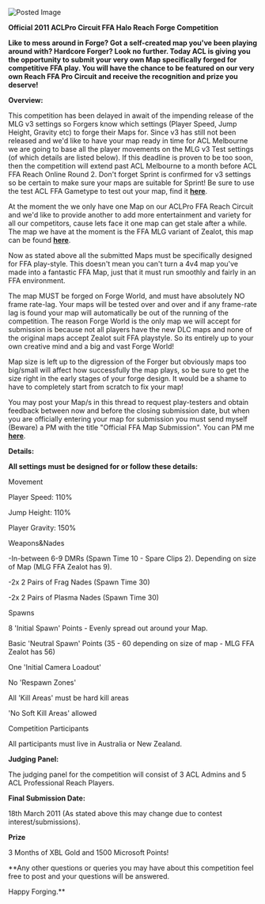 ![Posted Image](http://i282.photobucket.com/albums/kk259/ilt12/Reach-ForgeComp-Banner.png)





**Official 2011 ACLPro Circuit FFA Halo Reach Forge Competition**





**Like to mess around in Forge? Got a self-created map you've been playing around with? Hardcore Forger? Look no further. Today ACL is giving you the opportunity to submit your very own Map specifically forged for competitive FFA play. You will have the chance to be featured on our very own Reach FFA Pro Circuit and receive the recognition and prize you deserve!**






**Overview:**

This competition has been delayed in await of the impending release of the MLG v3 settings so Forgers know which settings (Player Speed, Jump Height, Gravity etc) to forge their Maps for. Since v3 has still not been released and we'd like to have your map ready in time for ACL Melbourne we are going to base all the player movements on the MLG v3 Test settings (of which details are listed below). If this deadline is proven to be too soon, then the competition will extend past ACL Melbourne to a month before ACL FFA Reach Online Round 2. Don't forget Sprint is confirmed for v3 settings so be certain to make sure your maps are suitable for Sprint! Be sure to use the test ACL FFA Gametype to test out your map, find it 
[**here**](http://www.bungie.net/Stats/Reach/FileDetails.aspx?fid=14137001&player=ACL%20Beware).





At the moment the we only have one Map on our ACLPro FFA Reach Circuit and we'd like to provide another to add more entertainment and variety for all our competitors, cause lets face it one map can get stale after a while. The map we have at the moment is the FFA MLG variant of Zealot, this map can be found 
[**here**](http://www.bungie.net/Stats/Reach/FileDetails.aspx?fid=4287964&player=MLG%20Gametypes). 





Now as stated above all the submitted Maps must be specifically designed for FFA play-style. This doesn't mean you can't turn a 4v4 map you've made into a fantastic FFA Map, just that it must run smoothly and fairly in an FFA environment. 





The map MUST be forged on Forge World, and must have absolutely NO frame rate-lag. Your maps will be tested over and over and if any frame-rate lag is found your map will automatically be out of the running of the competition. The reason Forge World is the only map we will accept for submission is because not all players have the new DLC maps and none of the original maps accept Zealot suit FFA playstyle. So its entirely up to your own creative mind and a big and vast Forge World!





Map size is left up to the digression of the Forger but obviously maps too big/small will affect how successfully the map plays, so be sure to get the size right in the early stages of your forge design. It would be a shame to have to completely start from scratch to fix your map!





You may post your Map/s in this thread to request play-testers and obtain feedback between now and before the closing submission date, but when you are officially entering your map for submission you must send myself (Beware) a PM with the title "Official FFA Map Submission". You can PM me 
[**here**](http://www.aclpro.com.au/forums/index.php?app=members&module=messaging&section=send&do=form&fromMemberID=18).






**Details:**


**All settings must be designed for or follow these details:**






Movement

Player Speed: 110%


Jump Height: 110%


Player Gravity: 150%






Weapons&Nades

-In-between 6-9 DMRs (Spawn Time 10 - Spare Clips 2). Depending on size of Map (MLG FFA Zealot has 9).


-2x 2 Pairs of Frag Nades (Spawn Time 30)


-2x 2 Pairs of Plasma Nades (Spawn Time 30)






Spawns

8 'Initial Spawn' Points - Evenly spread out around your Map.


Basic 'Neutral Spawn' Points (35 - 60 depending on size of map - MLG FFA Zealot has 56)


One 'Initial Camera Loadout'


No 'Respawn Zones'


All 'Kill Areas' must be hard kill areas


'No Soft Kill Areas' allowed






Competition Participants

All participants must live in Australia or New Zealand.






**Judging Panel:**

The judging panel for the competition will consist of 3 ACL Admins and 5 ACL Professional Reach Players.






**Final Submission Date:**

18th March 2011 (As stated above this may change due to contest interest/submissions).






**Prize**

3 Months of XBL Gold and 1500 Microsoft Points!






**Any other questions or queries you may have about this competition feel free to post and your questions will be answered. 


Happy Forging.**